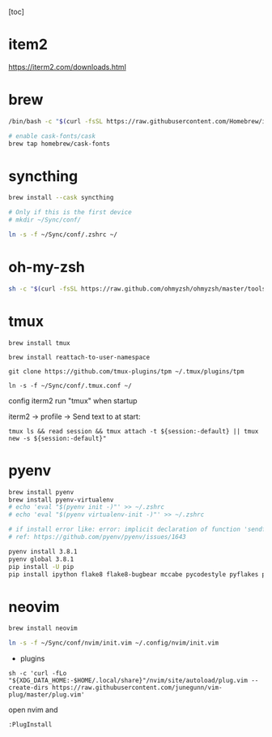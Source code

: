 [toc]
# item2
https://iterm2.com/downloads.html

# brew
``` zsh 
/bin/bash -c "$(curl -fsSL https://raw.githubusercontent.com/Homebrew/install/master/install.sh)"

# enable cask-fonts/cask
brew tap homebrew/cask-fonts
``` 

# syncthing
``` zsh 
brew install --cask syncthing

# Only if this is the first device
# mkdir ~/Sync/conf/

ln -s -f ~/Sync/conf/.zshrc ~/
```

# oh-my-zsh
``` zsh
sh -c "$(curl -fsSL https://raw.github.com/ohmyzsh/ohmyzsh/master/tools/install.sh)"
```

# tmux
```
brew install tmux

brew install reattach-to-user-namespace

git clone https://github.com/tmux-plugins/tpm ~/.tmux/plugins/tpm

ln -s -f ~/Sync/conf/.tmux.conf ~/
```
config iterm2 run "tmux" when startup

iterm2 -> profile -> Send text to at start: 
```
tmux ls && read session && tmux attach -t ${session:-default} || tmux  new -s ${session:-default}"
```
# pyenv
``` zsh
brew install pyenv
brew install pyenv-virtualenv
# echo 'eval "$(pyenv init -)"' >> ~/.zshrc
# echo 'eval "$(pyenv virtualenv-init -)"' >> ~/.zshrc

# if install error like: error: implicit declaration of function 'sendfile' is invalid in C99
# ref: https://github.com/pyenv/pyenv/issues/1643

pyenv install 3.8.1
pyenv global 3.8.1
pip install -U pip
pip install ipython flake8 flake8-bugbear mccabe pycodestyle pyflakes python-language-server
```

# neovim
``` zsh
brew install neovim

ln -s -f ~/Sync/conf/nvim/init.vim ~/.config/nvim/init.vim
```
* plugins
```
sh -c 'curl -fLo "${XDG_DATA_HOME:-$HOME/.local/share}"/nvim/site/autoload/plug.vim --create-dirs https://raw.githubusercontent.com/junegunn/vim-plug/master/plug.vim'
```
open nvim and
```
:PlugInstall
```
